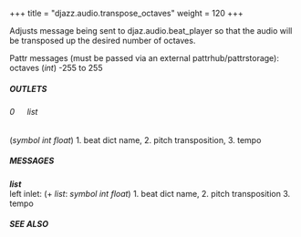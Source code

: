 +++
title = "djazz.audio.transpose_octaves"
weight = 120
+++

Adjusts message being sent to djaz.audio.beat_player so that the audio will be transposed up the desired number of octaves.  
  
Pattr messages (must be passed via an external pattrhub/pattrstorage):  
octaves (_int_) -255 to 255  
  
##### OUTLETS  
  
###### 0 &emsp;  _list_  
(_symbol_ _int_ _float_) 1. beat dict name, 2. pitch transposition, 3. tempo  
  
##### MESSAGES  
  
**_list_**  
left inlet: (+ _list_: _symbol_ _int_ _float_) 1. beat dict name, 2. pitch transposition 3. tempo  
  
  
##### SEE ALSO  
